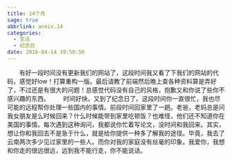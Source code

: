 ```yaml
---
title: 14个月
sage: true
abbrlink: anniv.14
categories:
  - 生活
  - 纪念日
date: 2016-04-14 19:50:50
---
```


　　有好一段时间没有更新我们的网站了，这段时间我又看了下我们的网站的代码，感觉好low！打算重构一版。最后请教了前端然后晚上查各种资料算是弄好了，不过还是有很大的问题！总感觉代码没有自己的风格，抱歉又和你说了些你不感兴趣的东西。 
　　时间好快，又到了纪念日了。这段时间你一直很忙，我也尽可能的远程帮你处理一些国内的事情。前段时间回家里了一趟。老爸，老妈总是问我女朋友是么时候回来？什么时候能带到家里吃顿饭？也难怪，他们还不知道你在美国的事情。每次遇到这种询问，我都说你忙着写论文，没时间和我回来。其实，想让你和我回去不是急于什么，就是给你提供一种多了解我的途径。毕竟，我去了云南两次多少见过家里的一些人。而你对我的家庭没有丝毫的印象。我爱你，我想和你走的很远很远，远到我不能行走，你不能说话。


